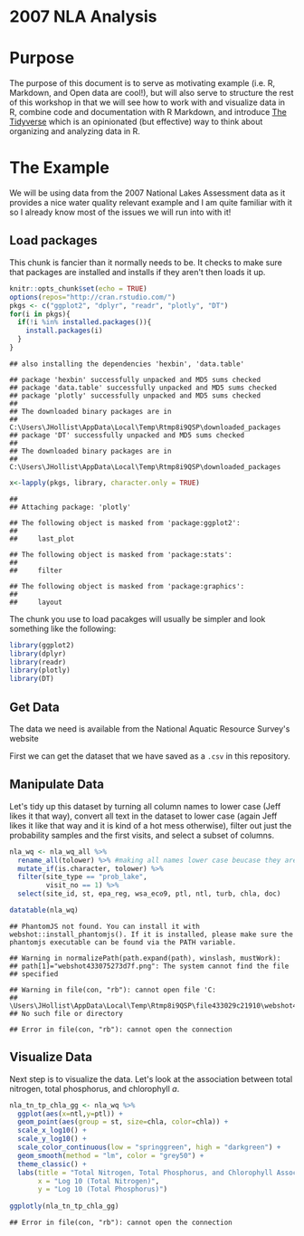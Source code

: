# 2007 NLA Analysis

# Purpose

The purpose of this document is to serve as motivating example (i.e. R, Markdown, and Open data are cool!), but will also serve to structure the rest of this workshop in that we will see how to work with and visualize data in R, combine code and documentation with R Markdown, and introduce [The Tidyverse](https://tidyverse.org) which is an opinionated (but effective) way to think about organizing and analyzing data in R.

# The Example

We will be using data from the 2007 National Lakes Assessment data as it provides a nice water quality relevant example and I am quite familiar with it so I already know most of the issues we will run into with it! 

## Load packages

This chunk is fancier than it normally needs to be.  It checks to make sure that packages are installed and installs if they aren't then loads it up.


```r
knitr::opts_chunk$set(echo = TRUE)
options(repos="http://cran.rstudio.com/")
pkgs <- c("ggplot2", "dplyr", "readr", "plotly", "DT")
for(i in pkgs){
  if(!i %in% installed.packages()){
    install.packages(i)
  }
}
```

```
## also installing the dependencies 'hexbin', 'data.table'
```

```
## package 'hexbin' successfully unpacked and MD5 sums checked
## package 'data.table' successfully unpacked and MD5 sums checked
## package 'plotly' successfully unpacked and MD5 sums checked
## 
## The downloaded binary packages are in
## 	C:\Users\JHollist\AppData\Local\Temp\Rtmp8i9QSP\downloaded_packages
## package 'DT' successfully unpacked and MD5 sums checked
## 
## The downloaded binary packages are in
## 	C:\Users\JHollist\AppData\Local\Temp\Rtmp8i9QSP\downloaded_packages
```

```r
x<-lapply(pkgs, library, character.only = TRUE)
```

```
## 
## Attaching package: 'plotly'
```

```
## The following object is masked from 'package:ggplot2':
## 
##     last_plot
```

```
## The following object is masked from 'package:stats':
## 
##     filter
```

```
## The following object is masked from 'package:graphics':
## 
##     layout
```

The chunk you use to load pacakges will usually be simpler and look something like the following:   


```r
library(ggplot2)
library(dplyr)
library(readr)
library(plotly)
library(DT)
```

## Get Data 

The data we need is available from the National Aquatic Resource Survey's website

First we can get the dataset that we have saved as a `.csv` in this repository.



## Manipulate Data

Let's tidy up this dataset by turning all column names to lower case (Jeff likes it that way), convert all text in the dataset to lower case (again Jeff likes it like that way and it is kind of a hot mess otherwise), filter out just the probability samples and the first visits, and select a subset of columns.


```r
nla_wq <- nla_wq_all %>%
  rename_all(tolower) %>% #making all names lower case beucase they are a mess!
  mutate_if(is.character, tolower) %>%
  filter(site_type == "prob_lake",
         visit_no == 1) %>%
  select(site_id, st, epa_reg, wsa_eco9, ptl, ntl, turb, chla, doc)

datatable(nla_wq)
```

```
## PhantomJS not found. You can install it with webshot::install_phantomjs(). If it is installed, please make sure the phantomjs executable can be found via the PATH variable.
```

```
## Warning in normalizePath(path.expand(path), winslash, mustWork):
## path[1]="webshot433075273d7f.png": The system cannot find the file
## specified
```

```
## Warning in file(con, "rb"): cannot open file 'C:
## \Users\JHollist\AppData\Local\Temp\Rtmp8i9QSP\file433029c21910\webshot433075273d7f.png':
## No such file or directory
```

```
## Error in file(con, "rb"): cannot open the connection
```

## Visualize Data

Next step is to visualize the data.  Let's look at the association between total nitrogen, total phosphorus, and chlorophyll *a*.  


```r
nla_tn_tp_chla_gg <- nla_wq %>%
  ggplot(aes(x=ntl,y=ptl)) +
  geom_point(aes(group = st, size=chla, color=chla)) +
  scale_x_log10() +
  scale_y_log10() +
  scale_color_continuous(low = "springgreen", high = "darkgreen") +
  geom_smooth(method = "lm", color = "grey50") +
  theme_classic() +
  labs(title = "Total Nitrogen, Total Phosphorus, and Chlorophyll Associations",
       x = "Log 10 (Total Nitrogen)",
       y = "Log 10 (Total Phosphorus)")
  
ggplotly(nla_tn_tp_chla_gg)
```

```
## Error in file(con, "rb"): cannot open the connection
```


